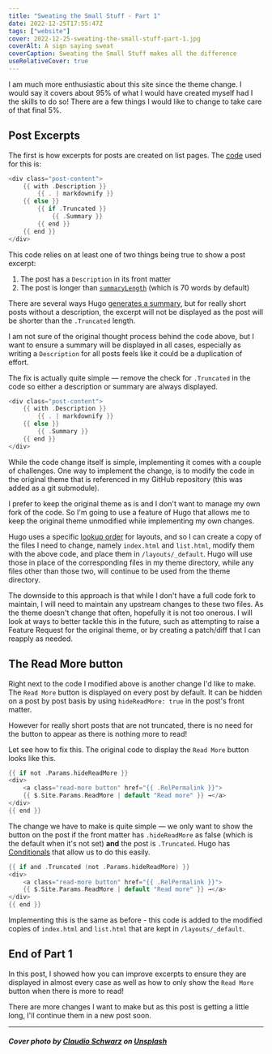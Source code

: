```yaml
---
title: "Sweating the Small Stuff - Part 1"
date: 2022-12-25T17:55:47Z
tags: ["website"]
cover: 2022-12-25-sweating-the-small-stuff-part-1.jpg
coverAlt: A sign saying sweat
coverCaption: Sweating the Small Stuff makes all the difference
useRelativeCover: true
---
```


I am much more enthusiastic about this site since the theme change. I would say it covers about 95% of what I would have created myself had I the skills to do so! There are a few things I would like to change to take care of that final 5%.<!--more-->

## Post Excerpts

The first is how excerpts for posts are created on list pages. The [code](https://github.com/panr/hugo-theme-hello-friend/blob/95a746521aa4b445dd0a6dfd9750e8e04fbeff6a/layouts/_default/list.html#L41-L56) used for this is:

```go
<div class="post-content">
    {{ with .Description }}
        {{ . | markdownify }}
    {{ else }}
        {{ if .Truncated }}
            {{ .Summary }}
        {{ end }}
    {{ end }}
</div>
```

This code relies on at least one of two things being true to show a post excerpt:

1. The post has a `Description` in its front matter
2. The post is longer than [`summaryLength`](https://gohugo.io/getting-started/configuration/#summarylength) (which is 70 words by default)

There are several ways Hugo [generates a summary](https://gohugo.io/content-management/summaries/), but for really short posts without a description, the excerpt will not be displayed as the post will be shorter than the `.Truncated` length.

I am not sure of the original thought process behind the code above, but I want to ensure a summary will be displayed in all cases, especially as writing a `Description` for all posts feels like it could be a duplication of effort.

The fix is actually quite simple — remove the check for `.Truncated` in the code so either a description or summary are always displayed.

```go
<div class="post-content">
    {{ with .Description }}
        {{ . | markdownify }}
    {{ else }}
        {{ .Summary }}
    {{ end }}
</div>
```

While the code change itself is simple, implementing it comes with a couple of challenges. One way to implement the change, is to modify the code in the original theme that is referenced in my GitHub repository (this was added as a git submodule).

I prefer to keep the original theme as is and I don't want to manage my own fork of the code. So I'm going to use a feature of Hugo that allows me to keep the original theme unmodified while implementing my own changes.

Hugo uses a specific [lookup order](https://gohugo.io/templates/lookup-order/#hugo-layouts-lookup-rules-with-theme) for layouts, and so I can create a copy of the files I need to change, namely `index.html` and `list.html`, modify them with the above code, and place them in `/layouts/_default`. Hugo will use those in place of the corresponding files in my theme directory, while any files other than those two, will continue to be used from the theme directory.

The downside to this approach is that while I don't have a full code fork to maintain, I will need to maintain any upstream changes to these two files. As the theme doesn't change that often, hopefully it is not too onerous. I will look at ways to better tackle this in the future, such as attempting to raise a Feature Request for the original theme, or by creating a patch/diff that I can reapply as needed.

## The Read More button

Right next to the code I modified above is another change I'd like to make. The `Read More` button is displayed on every post by default. It can be hidden on a post by post basis by using `hideReadMore: true` in the post's front matter.

However for really short posts that are not truncated, there is no need for the button to appear as there is nothing more to read!

Let see how to fix this. The original code to display the `Read More` button looks like this.

```go
{{ if not .Params.hideReadMore }}
<div>
    <a class="read-more button" href="{{ .RelPermalink }}">
    {{ $.Site.Params.ReadMore | default "Read more" }} →</a>
</div>
{{ end }}
```

The change we have to make is quite simple — we only want to show the button on the post if the front matter has `.hideReadMore` as false (which is the default when it's not set) **and** the post is `.Truncated`. Hugo has [Conditionals](https://gohugo.io/templates/introduction/#conditionals) that allow us to do this easily.

```go
{{ if and .Truncated (not .Params.hideReadMore) }}
<div>
    <a class="read-more button" href="{{ .RelPermalink }}">
    {{ $.Site.Params.ReadMore | default "Read more" }} →</a>
</div>
{{ end }}
```

Implementing this is the same as before - this code is added to the modified copies of `index.html` and `list.html` that are kept in `/layouts/_default`.

## End of Part 1

In this post, I showed how you can improve excerpts to ensure they are displayed in almost every case as well as how to only show the `Read More` button when there is more to read!

There are more changes I want to make but as this post is getting a little long, I'll continue them in a new post soon.

---

##### Cover photo by [Claudio Schwarz](https://unsplash.com/@purzlbaum) on [Unsplash](https://unsplash.com/photos/wdXv6IVXIy8)
